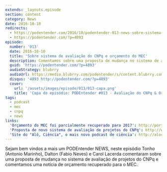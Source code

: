 ```yaml
---
extends: _layouts.episode
section: content
category: News
date: 2016-10-10
redirects:
  - https://podentender.com/2016/10/podentender-013-news-sobre-sistema-de-avaliacao-do-cnpq-e-orcamento-do-mec.html
  - https://podentender.com/?p=4893
episode:
  number: '013'
  date: 2016-10-10
  title: 'Sobre sistema de avaliação do CNPq e orçamento do MEC'
  description: Comentamos sobre uma proposta de mudança no sistema de avaliação de projetos do CNPq e uma notícia de orçamento recuperado para o MEC.
  guid: 'https://podentender.com/?p=4893'
  audioStrategy: blubrry
  audioUrl: https://media.blubrry.com/podentender/s/content.blubrry.com/podentender/PODEntender_013_NEWS_avaliacao_CNPq_orcamento_MEC.mp3
  disqus: '4893 http://podentender.com/?p=4893'
  cover:
    url: '/assets/images/episode/013/013-capa.png'
    title: 'Capa do episódio: PODEntender #013 - Avaliação do CNPq & Orçamento do MEC' 
tags:
  - podcast
  - mec
  - cnpq
  - news
links:
  'Orçamento do MEC foi parcialmente recuperado para 2017': http://portal.mec.gov.br/component/content/index.php?option=com_content&view=article&id=38701
  'Proposta de novo sistema de avaliação de projetos do CNPq': http://www.jornaldaciencia.org.br/presidente-do-cnpq-apresenta-nova-proposta-de-avaliacao-de-projetos-em-cti/
  'Site do "Alô, Ciência", o mais novo podcast de ciência': http://alociencia.com.br/
---
```

Sejam bem vindos a mais um PODEntender NEWS, neste episódio Tonho (Antonio Marinho), Dalton (Fabio Neves)
e Carol Lacerda comentaram sobre uma proposta de mudança no sistema de avaliação de projetos do CNPq e
comentamos uma notícia de orçamento recuperado para o MEC.
